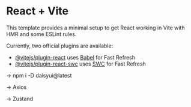 # React + Vite

This template provides a minimal setup to get React working in Vite with HMR and some ESLint rules.

Currently, two official plugins are available:

- [@vitejs/plugin-react](https://github.com/vitejs/vite-plugin-react/blob/main/packages/plugin-react/README.md) uses [Babel](https://babeljs.io/) for Fast Refresh
- [@vitejs/plugin-react-swc](https://github.com/vitejs/vite-plugin-react-swc) uses [SWC](https://swc.rs/) for Fast Refresh

<!-- This app also contain tailwind css -->

<!-- For daisy UI component above tailwind -->
-> npm i -D daisyui@latest

<!-- For api request -->
-> Axios

<!-- For state management -->
-> Zustand

<!-- Added Daisy UI customer theme in index.css and index.html -->